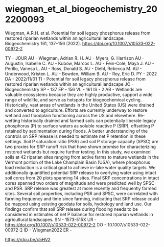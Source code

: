 # wiegman_et_al_biogeochemistry_202200093
Wiegman, A.R.H. et al. Potential for soil legacy phosphorus release from restored riparian wetlands within an agricultural landscape. Biogeochemistry 161, 137–156 (2022). https://doi.org/10.1007/s10533-022-00972-2
 
TY  - JOUR
AU  - Wiegman, Adrian R. H.
AU  - Myers, G. Harrison
AU  - Augustin, Isabelle C.
AU  - Kubow, Marcos L.
AU  - Fein-Cole, Maya J.
AU  - Perillo, Vanesa L.
AU  - Ross, Donald S.
AU  - Diehl, Rebecca M.
AU  - Underwood, Kristen L.
AU  - Bowden, William B.
AU  - Roy, Eric D.
PY  - 2022
DA  - 2022/11/01
TI  - Potential for soil legacy phosphorus release from restored riparian wetlands within an agricultural landscape
JO  - Biogeochemistry
SP  - 137
EP  - 156
VL  - 161
IS  - 2
AB  - Wetlands are valuable ecosystems because they are highly productive, support a wide range of wildlife, and serve as hotspots for biogeochemical cycling. Historically, vast areas of wetlands in the United States (US) were drained and converted to agriculture. Efforts are currently underway to restore wetland and floodplain functioning across the US and elsewhere. Re-wetting historically drained and farmed soils can potentially liberate legacy phosphorus (P) to surface waters as soluble reactive P (SRP), offsetting P retained by sedimentation during floods. A better understanding of the controls on SRP release is needed to estimate net P retention in these settings. Soil P saturation ratio (PSR) and soil P storage capacity (SPSC) are two proxies for SRP runoff risk that have shown promise for characterizing restored wetlands but require further testing. In this study, we examined soils at 42 riparian sites ranging from active farms to mature wetlands in the Vermont portion of the Lake Champlain Basin (USA), where phosphorus load reduction is a critical goal to achieve in-lake water quality targets. We additionally quantified potential SRP release to overlying water using intact soil cores from 20 plots spanning 14 sites. Final SRP concentrations in intact cores spanned two orders of magnitude and were predicted well by SPSC and PSR. SRP release was greatest at more recently and frequently farmed sites. Several soil properties, including PSR and SPSC, were correlated with farming frequency and time since farming, indicating that SRP release could be mapped using existing geodata for soils, hydrology and land use. Our findings confirm that soil SRP release during flooding needs to be considered in estimates of net P balance for restored riparian wetlands in agricultural landscapes.
SN  - 1573-515X
UR  - https://doi.org/10.1007/s10533-022-00972-2
DO  - 10.1007/s10533-022-00972-2
ID  - Wiegman2022
ER  - 

https://rdcu.be/c5HV2 
